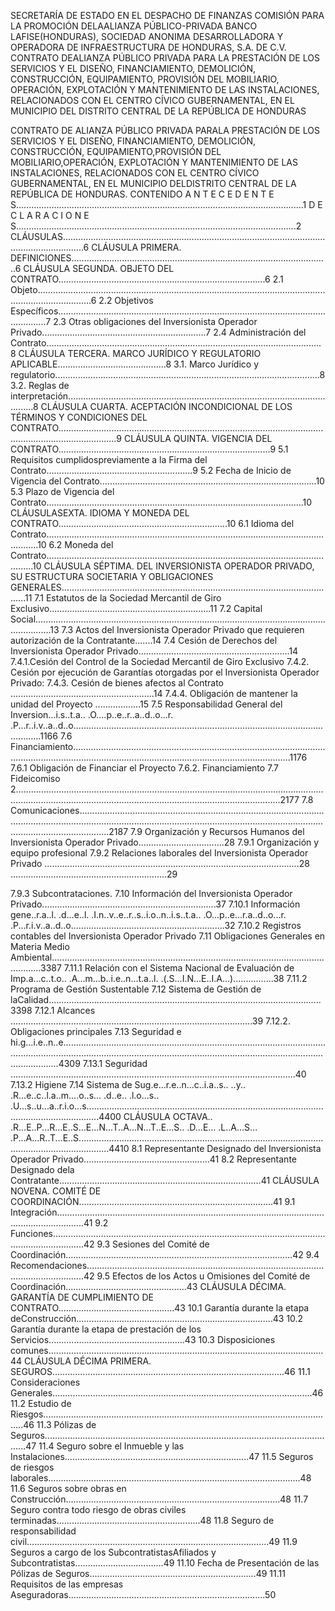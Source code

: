 SECRETARÍA DE ESTADO EN EL DESPACHO DE
FINANZAS
COMISIÓN PARA LA PROMOCIÓN DELAALIANZA
PÚBLICO-PRIVADA
BANCO LAFISE(HONDURAS), SOCIEDAD ANONIMA
DESARROLLADORA Y OPERADORA DE
INFRAESTRUCTURA DE HONDURAS, S.A. DE C.V.
CONTRATO DEALIANZA PÚBLICO PRIVADA PARA LA PRESTACIÓN DE LOS SERVICIOS Y
EL DISEÑO, FINANCIAMIENTO, DEMOLICIÓN, CONSTRUCCIÓN, EQUIPAMIENTO, PROVISIÓN
DEL MOBILIARIO, OPERACIÓN, EXPLOTACIÓN Y MANTENIMIENTO DE LAS
INSTALACIONES, RELACIONADOS CON EL CENTRO CÍVICO GUBERNAMENTAL, EN EL
MUNICIPIO DEL DISTRITO CENTRAL DE LA REPÚBLICA DE HONDURAS

CONTRATO DE ALIANZA PÚBLICO PRIVADA PARALA PRESTACIÓN DE LOS SERVICIOS Y EL DISEÑO,
FINANCIAMIENTO, DEMOLICIÓN, CONSTRUCCIÓN, EQUIPAMIENTO,PROVISIÓN DEL MOBILIARIO,OPERACIÓN,
EXPLOTACIÓN Y MANTENIMIENTO DE LAS INSTALACIONES, RELACIONADOS CON EL CENTRO CÍVICO
GUBERNAMENTAL, EN EL MUNICIPIO DELDISTRITO CENTRAL DE LA REPÚBLICA DE HONDURAS.
CONTENIDO
A N T E C E D E N T E S..................................................................................................................1
D E C L A R A C I O N E S...............................................................................................................2
CLÁUSULAS.....................................................................................................................................6
CLÁUSULA PRIMERA. DEFINICIONES......................................................................................................6
CLÁUSULA SEGUNDA. OBJETO DEL CONTRATO..................................................................................6
2.1 Objeto..................................................................................................................................................6
2.2 Objetivos Específicos........................................................................................................................7
2.3 Otras obligaciones del Inversionista Operador Privado.................................................................7
2.4 Administración del Contrato.............................................................................................................8
CLÁUSULA TERCERA. MARCO JURÍDICO Y REGULATORIO APLICABLE...........................................8
3.1. Marco Jurídico y regulatorio.........................................................................................................8
3.2. Reglas de interpretación...............................................................................................................8
CLÁUSULA CUARTA. ACEPTACIÓN INCONDICIONAL DE LOS TÉRMINOS Y CONDICIONES DEL
CONTRATO...................................................................................................................................................9
CLÁUSULA QUINTA. VIGENCIA DEL CONTRATO....................................................................................9
5.1 Requisitos cumplidospreviamente a la Firma del Contrato..........................................................9
5.2 Fecha de Inicio de Vigencia del Contrato......................................................................................10
5.3 Plazo de Vigencia del Contrato......................................................................................................10
CLÁUSULASEXTA. IDIOMA Y MONEDA DEL CONTRATO...................................................................10
6.1 Idioma del Contrato.........................................................................................................................10
6.2 Moneda del Contrato.......................................................................................................................10
CLÁUSULA SÉPTIMA. DEL INVERSIONISTA OPERADOR PRIVADO, SU ESTRUCTURA SOCIETARIA
Y OBLIGACIONES GENERALES..............................................................................................................11
7.1 Estatutos de la Sociedad Mercantil de Giro Exclusivo................................................................11
7.2 Capital Social...................................................................................................................................13
7.3 Actos del Inversionista Operador Privado que requieren autorización de la Contratante.......14
7.4 Cesión de Derechos del Inversionista Operador Privado............................................................14
7.4.1.Cesión del Control de la Sociedad Mercantil de Giro Exclusivo
7.4.2. Cesión por ejecución de Garantías otorgadas por el Inversionista Operador Privado:
7.4.3. Cesión de bienes afectos al Contrato .........................................................14
7.4.4. Obligación de mantener la unidad del Proyecto ..................15
7.5 Responsabilidad General del Inversion...i.s..t.a.. .O....p..e..r..a..d..o...r. .P...r..i.v..a..d..o...............................................................................................................1166
7.6 Financiamiento...................................................................................................................................................................................................................1176
7.6.1 Obligación de Financiar el Proyecto
7.6.2. Financiamiento
7.7 Fideicomiso 2.....................................................................................................................................................................................................................................2177
7.8 Comunicaciones....................................................................................................................................................................................................................................................................2187
7.9 Organización y Recursos Humanos del Inversionista Operador Privado..................................28
7.9.1 Organización y equipo profesional
7.9.2 Relaciones laborales del Inversionista Operador Privado
.....................................................................................................28
..............................................................29

7.9.3 Subcontrataciones.
7.10 Información del Inversionista Operador Privado.....................................................................37
7.10.1 Información gene..r.a..l. .d...e..l. .I.n..v..e..r..s..i.o..n..i.s..t.a.. .O...p..e...r.a..d..o...r. .P...r.i.v..a..d..o.............................................................32
7.10.2 Registros contables del Inversionista Operador Privado
7.11 Obligaciones Generales en Materia Medio Ambiental........................................................................................................................3387
7.11.1 Relación con el Sistema Nacional de Evaluación de Imp.a...c..t.o.. .A...m...b..i.e..n...t.a..l. .(.S...I.N...E..I.A...)................38
7.11.2 Programa de Gestión Sustentable
7.12 Sistema de Gestión de laCalidad............................................................................................................3398
7.12.1 Alcances ................................................................................................39
7.12.2. Obligaciones principales
7.13 Seguridad e hi.g...i.e..n..e.......................................................................................................................................................................................................................................................4309
7.13.1 Seguridad .................................................................................................................40
7.13.2 Higiene
7.14 Sistema de Sug.e...r.e..n...c..i.a..s.. ..y.. .R...e..c..l.a..m....o..s... .d..e.. .l.o...s.. .U...s..u...a..r.i.o...s.................................................................................................................................4400
CLÁUSULA OCTAVA.. .R...E..P...R...E..S...E...N...T..A...N...T..E...S.. .D...E... .L..A...S... .P...A...R..T...E..S........................................................................................................................................4410
8.1 Representante Designado del Inversionista Operador Privado..................................................41
8.2 Representante Designado dela Contratante................................................................................41
CLÁUSULA NOVENA. COMITÉ DE COORDINACIÓN.............................................................................41
9.1 Integración.......................................................................................................................................41
9.2 Funciones.........................................................................................................................................42
9.3 Sesiones del Comité de Coordinación..........................................................................................42
9.4 Recomendaciones...........................................................................................................................42
9.5 Efectos de los Actos u Omisiones del Comité de Coordinación................................................43
CLÁUSULA DÉCIMA. GARANTÍA DE CUMPLIMIENTO DE CONTRATO..............................................43
10.1 Garantía durante la etapa deConstrucción..............................................................................43
10.2 Garantía durante la etapa de prestación de los Servicios......................................................43
10.3 Disposiciones comunes.............................................................................................................44
CLÁUSULA DÉCIMA PRIMERA. SEGUROS............................................................................................46
11.1 Consideraciones Generales.......................................................................................................46
11.2 Estudio de Riesgos....................................................................................................................46
11.3 Pólizas de Seguros.....................................................................................................................47
11.4 Seguro sobre el Inmueble y las Instalaciones.........................................................................47
11.5 Seguros de riesgos laborales....................................................................................................48
11.6 Seguros sobre obras en Construcción.....................................................................................48
11.7 Seguro contra todo riesgo de obras civiles terminadas.........................................................48
11.8 Seguro de responsabilidad civil................................................................................................49
11.9 Seguros a cargo de los SubcontratistasAfiliados y Subcontratistas...................................49
11.10 Fecha de Presentación de las Pólizas de Seguros..................................................................49
11.11 Requisitos de las empresas Aseguradoras..............................................................................50
